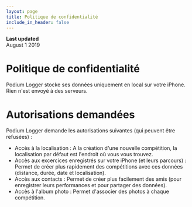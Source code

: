 ```yaml
---
layout: page
title: Politique de confidentialité
include_in_header: false
---
```


**Last updated**  
August 1 2019

# Politique de confidentialité
Podium Logger stocke ses données uniquement en local sur votre iPhone. Rien n'est envoyé à des serveurs.

 # Autorisations demandées
Podium Logger demande les autorisations suivantes (qui peuvent être refusées) :

- Accès à la localisation : A la création d'une nouvelle compétition, la localisation par défaut est l'endroit où vous vous trouvez.
- Accès aux excercices enregistrés sur votre iPhone (et leurs parcours) : Permet de créer plus rapidement des compétitions avec ces données (distance, durée, date et localisation).
- Accès aux contacts : Permet de créer plus facilement des amis (pour enregistrer leurs performances et pour partager des données).
- Accès à l'album photo : Permet d'associer des photos à chaque compétition.
